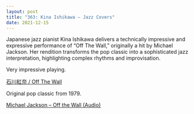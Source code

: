 ```yaml
---
layout: post
title: "363: Kina Ishikawa – Jazz Covers"
date: 2021-12-15
---
```


Japanese jazz pianist Kina Ishikawa delivers a technically impressive and expressive performance of “Off The Wall,” originally a hit by Michael Jackson. Her rendition transforms the pop classic into a sophisticated jazz interpretation, highlighting complex rhythms and improvisation.

Very impressive playing.  

[石川紅奈 / Off The Wall](https://youtu.be/mlVpBTpaOU8)

Original pop classic from 1979.  

[Michael Jackson – Off the Wall (Audio)](https://youtu.be/_BfcRjZn6y4)

